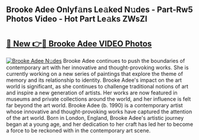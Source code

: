 ## Brooke Adee Onlyf𝚊ns Le𝚊ked N𝚞des - Part-Rw5 Photos Video - Hot Part Le𝚊ks ZWsZI

# <h2><a href="http://ab89009.deff.icu/?id=Brooke+Adee">🔗 New 👉🔴 Brooke Adee VIDEO Photos</a></h2>

[![Brooke Adee N𝚞des](https://i.imgur.com/rIISA9y.gif)](http://ab89009.deff.icu/?id=Brooke+Adee)
Brooke Adee continues to push the boundaries of contemporary art with her innovative and thought-provoking works. She is currently working on a new series of paintings that explore the theme of memory and its relationship to identity. Brooke Adee's impact on the art world is significant, as she continues to challenge traditional notions of art and inspire a new generation of artists. Her works are now featured in museums and private collections around the world, and her influence is felt far beyond the art world. Brooke Adee (b. 1990) is a contemporary artist whose innovative and thought-provoking works have captured the attention of the art world. Born in London, England, Brooke Adee's artistic journey began at a young age, and her dedication to her craft has led her to become a force to be reckoned with in the contemporary art scene.
